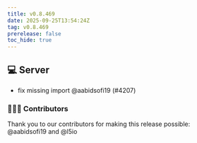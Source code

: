 ```yaml
---
title: v0.8.469
date: 2025-09-25T13:54:24Z
tag: v0.8.469
prerelease: false
toc_hide: true
---
```


## 💻 Server

- fix missing import @aabidsofi19 (#4207)

### 👨🏽‍💻 Contributors

Thank you to our contributors for making this release possible:
@aabidsofi19 and @l5io

